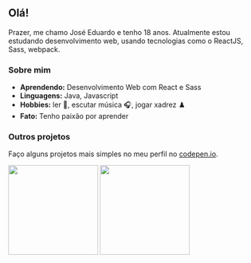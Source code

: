 ## Olá!

Prazer, me chamo José Eduardo e tenho 18 anos. Atualmente estou estudando desenvolvimento web, usando tecnologias como o ReactJS, Sass, webpack.

### Sobre mim

-  **Aprendendo:** Desenvolvimento Web com React e Sass
-  **Linguagens:** Java, Javascript
-  **Hobbies:** ler :closed_book:, escutar música :headphones:, jogar xadrez :chess_pawn:
-  **Fato:** Tenho paixão por aprender

### Outros projetos

Faço alguns projetos mais simples no meu perfil no [codepen.io](https://codepen.io/joseeduardo-rp).

<div>
  <img height="180px" src="https://github-readme-stats.vercel.app/api?username=joseeduardorp&show_icons=true&count_private=true&theme=dracula&count_private=true" />
  <img height="180px" src="https://github-readme-stats.vercel.app/api/top-langs/?username=joseeduardorp&layout=compact&hide=php&theme=dracula" />
</div>
